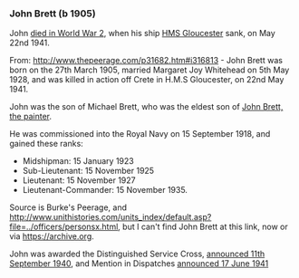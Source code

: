 ### John Brett (b 1905)

John [died in World War
2](https://www.naval-history.net/xDKCas1941-05MAY2.htm), when his ship
[HMS
Gloucester](https://www.naval-history.net/xGM-Chrono-06CL-HMS_Gloucester.htm)
sank, on May 22nd 1941.

From: <http://www.thepeerage.com/p31682.htm#i316813> - John Brett was
born on the 27th March 1905, married Margaret Joy Whitehead on 5th May
1928, and was killed in action off Crete in H.M.S Gloucester, on 22nd
May 1941.

John was the son of Michael Brett, who was the eldest son of [John
Brett, the painter](https://en.wikipedia.org/wiki/John_Brett_(artist)).

He was commissioned into the Royal Navy on 15 September 1918, and gained
these ranks:

-   Midshipman: 15 January 1923
-   Sub-Lieutenant: 15 November 1925
-   Lieutenant: 15 November 1927
-   Lieutenant-Commander: 15 November 1935.

Source is Burke's Peerage, and
<http://www.unithistories.com/units_index/default.asp?file=../officers/personsx.html>,
but I can't find John Brett at this link, now or via
<https://archive.org>.

John was awarded the Distinguished Service Cross, [announced 11th
September
1940](https://www.thegazette.co.uk/London/issue/34943/supplement/5469),
and Mention in Dispatches [announced 17 June
1941](https://www.thegazette.co.uk/London/issue/35191/supplement/3436)
